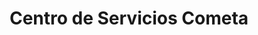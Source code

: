 ---
title: "Centro de Servicios Cometa"
url: /santo-domingo/centro-de-servicios-cometa/
shop: reparación de automóviles
---